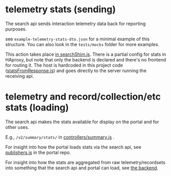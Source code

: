 # telemetry stats (sending)

The search api sends interaction telemetry data back for reporting purposes.

see `example-telemetry-stats-dto.json` for a minimal example of this structure.  You can also look in the `tests/mocks` folder for more examples.

This action takes place [in searchShim.js](https://github.com/iDigBio/idigbio-search-api/blob/master/src/searchShim.js#L74).  There is a partial config for stats in HAproxy, but note that only the backend is declared and there's no frontend for routing it.  The host is hardcoded in this project code ([statsFromResponse.js](https://github.com/iDigBio/idigbio-search-api/blob/master/src/lib/statsFromResponse.js#L46)) and goes directly to the server running the receiving api.

# telemetry and record/collection/etc stats (loading)

The search api makes the stats available for display on the portal and for other uses.  

E.g., `/v2/summary/stats/`  in [controllers/summary.js](https://github.com/iDigBio/idigbio-search-api/blob/master/src/controllers/summary.js#L212) . 

For insight into how the portal loads stats via the search api, see [publishers.js](https://github.com/iDigBio/idb-portal/blob/master/app/controllers/publishers.js#L14) in the portal repo.

For insight into how the stats are aggregated from raw telemetry/recordsets into something that the search api and portal can load, see [the backend](https://github.com/iDigBio/idb-backend/tree/master/idb/stats).